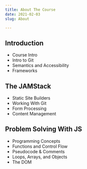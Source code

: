 ```yaml
---
title: About The Course
date: 2021-02-03
slug: About

---
```

## Introduction

* Course Intro
* Intro to Git
* Semantics and Accessibility
* Frameworks

## The JAMStack

* Static Site Builders
* Working With Git
* Form Processing
* Content Management

## Problem Solving With JS

* Programming Concepts
* Functions and Control Flow
* Pseudocode & Comments
* Loops, Arrays, and Objects
* The DOM